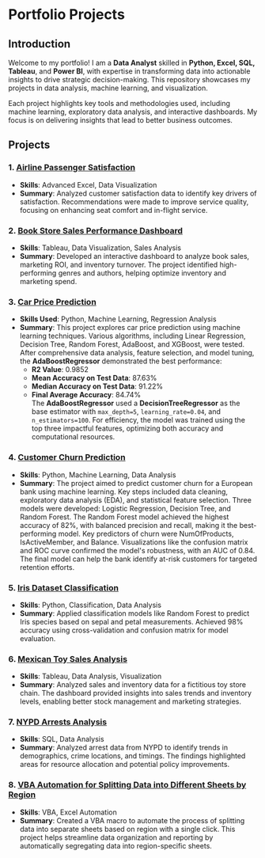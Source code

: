 # Portfolio Projects

## Introduction
Welcome to my portfolio! I am a **Data Analyst** skilled in **Python, Excel, SQL, Tableau**, and **Power BI**, with expertise in transforming data into actionable insights to drive strategic decision-making. This repository showcases my projects in data analysis, machine learning, and visualization.

Each project highlights key tools and methodologies used, including machine learning, exploratory data analysis, and interactive dashboards. My focus is on delivering insights that lead to better business outcomes.

## Projects

### 1. [Airline Passenger Satisfaction](./Airline%20Passenger%20Satisfaction)
   - **Skills**: Advanced Excel, Data Visualization  
   - **Summary**: Analyzed customer satisfaction data to identify key drivers of satisfaction. Recommendations were made to improve service quality, focusing on enhancing seat comfort and in-flight service.

### 2. [Book Store Sales Performance Dashboard](./Book%20Store%20Sales%20Performance%20Dashboard)
   - **Skills**: Tableau, Data Visualization, Sales Analysis  
   - **Summary**: Developed an interactive dashboard to analyze book sales, marketing ROI, and inventory turnover. The project identified high-performing genres and authors, helping optimize inventory and marketing spend.

### 3. [Car Price Prediction](https://github.com/Arka772/Portfolio-Projects/tree/main/Car%20Price%20Prediction)
- **Skills Used**: Python, Machine Learning, Regression Analysis  
- **Summary**: This project explores car price prediction using machine learning techniques. Various algorithms, including Linear Regression, Decision Tree, Random Forest, AdaBoost, and XGBoost, were tested. After comprehensive data analysis, feature selection, and model tuning, the **AdaBoostRegressor** demonstrated the best performance:
  - **R2 Value**: 0.9852
  - **Mean Accuracy on Test Data**: 87.63%
  - **Median Accuracy on Test Data**: 91.22%
  - **Final Average Accuracy**: 84.74%  
  The **AdaBoostRegressor** used a **DecisionTreeRegressor** as the base estimator with `max_depth=5`, `learning_rate=0.04`, and `n_estimators=100`. For efficiency, the model was trained using the top three impactful features, optimizing both accuracy and computational resources.

### 4. [Customer Churn Prediction](./Customer%20Churn%20Prediction)
   - **Skills**: Python, Machine Learning, Data Analysis  
   - **Summary**: The project aimed to predict customer churn for a European bank using machine learning. Key steps included data cleaning, exploratory data analysis (EDA), and statistical feature selection. Three models were developed: Logistic Regression, Decision Tree, and Random Forest. The Random Forest model achieved the highest accuracy of 82%, with balanced precision and recall, making it the best-performing model. Key predictors of churn were NumOfProducts, IsActiveMember, and Balance. Visualizations like the confusion matrix and ROC curve confirmed the model's robustness, with an AUC of 0.84. The final model can help the bank identify at-risk customers for targeted retention efforts.

### 5. [Iris Dataset Classification](./Iris%20Dataset%20Classification)
   - **Skills**: Python, Classification, Data Analysis  
   - **Summary**: Applied classification models like Random Forest to predict Iris species based on sepal and petal measurements. Achieved 98% accuracy using cross-validation and confusion matrix for model evaluation.

### 6. [Mexican Toy Sales Analysis](./Mexican%20Toy%20Sales%20Analysis)
   - **Skills**: Tableau, Data Analysis, Visualization  
   - **Summary**: Analyzed sales and inventory data for a fictitious toy store chain. The dashboard provided insights into sales trends and inventory levels, enabling better stock management and marketing strategies.

### 7. [NYPD Arrests Analysis](./NYPD%20Arrests%20Analysis)
   - **Skills**: SQL, Data Analysis  
   - **Summary**: Analyzed arrest data from NYPD to identify trends in demographics, crime locations, and timings. The findings highlighted areas for resource allocation and potential policy improvements.

### 8. [VBA Automation for Splitting Data into Different Sheets by Region](./VBA%20Task%3A%20Split%20Data%20by%20Region)
   - **Skills**: VBA, Excel Automation
   - **Summary**: Created a VBA macro to automate the process of splitting data into separate sheets based on region with a single click. This project helps streamline data organization and reporting by automatically segregating data into region-specific sheets.

